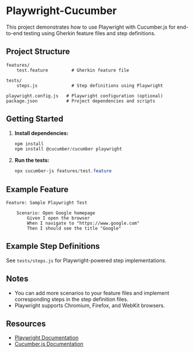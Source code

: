 # Playwright-Cucumber


This project demonstrates how to use Playwright with Cucumber.js for end-to-end testing using Gherkin feature files and step definitions.

## Project Structure

```
features/
	test.feature         # Gherkin feature file

tests/
	steps.js             # Step definitions using Playwright

playwright.config.js   # Playwright configuration (optional)
package.json           # Project dependencies and scripts
```

## Getting Started

1. **Install dependencies:**
	 ```powershell
	 npm install
	 npm install @cucumber/cucumber playwright
	 ```

2. **Run the tests:**
	 ```powershell
	 npx cucumber-js features/test.feature
	 ```

## Example Feature

```
Feature: Sample Playwright Test

	Scenario: Open Google homepage
		Given I open the browser
		When I navigate to "https://www.google.com"
		Then I should see the title "Google"
```

## Example Step Definitions

See `tests/steps.js` for Playwright-powered step implementations.

## Notes
- You can add more scenarios to your feature files and implement corresponding steps in the step definition files.
- Playwright supports Chromium, Firefox, and WebKit browsers.

## Resources
- [Playwright Documentation](https://playwright.dev/)
- [Cucumber.js Documentation](https://github.com/cucumber/cucumber-js)
